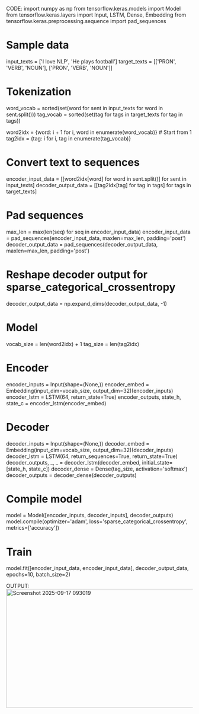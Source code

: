 CODE:
import numpy as np
from tensorflow.keras.models import Model
from tensorflow.keras.layers import Input, LSTM, Dense, Embedding
from tensorflow.keras.preprocessing.sequence import pad_sequences

# Sample data
input_texts = ['I love NLP', 'He plays football']
target_texts = [['PRON', 'VERB', 'NOUN'], ['PRON', 'VERB', 'NOUN']]

# Tokenization
word_vocab = sorted(set(word for sent in input_texts for word in sent.split()))
tag_vocab = sorted(set(tag for tags in target_texts for tag in tags))

word2idx = {word: i + 1 for i, word in enumerate(word_vocab)}  # Start from 1
tag2idx = {tag: i for i, tag in enumerate(tag_vocab)}

# Convert text to sequences
encoder_input_data = [[word2idx[word] for word in sent.split()] for sent in input_texts]
decoder_output_data = [[tag2idx[tag] for tag in tags] for tags in target_texts]

# Pad sequences
max_len = max(len(seq) for seq in encoder_input_data)
encoder_input_data = pad_sequences(encoder_input_data, maxlen=max_len, padding='post')
decoder_output_data = pad_sequences(decoder_output_data, maxlen=max_len, padding='post')

# Reshape decoder output for sparse_categorical_crossentropy
decoder_output_data = np.expand_dims(decoder_output_data, -1)

# Model
vocab_size = len(word2idx) + 1
tag_size = len(tag2idx)

# Encoder
encoder_inputs = Input(shape=(None,))
encoder_embed = Embedding(input_dim=vocab_size, output_dim=32)(encoder_inputs)
encoder_lstm = LSTM(64, return_state=True)
encoder_outputs, state_h, state_c = encoder_lstm(encoder_embed)

# Decoder
decoder_inputs = Input(shape=(None,))
decoder_embed = Embedding(input_dim=vocab_size, output_dim=32)(decoder_inputs)
decoder_lstm = LSTM(64, return_sequences=True, return_state=True)
decoder_outputs, _, _ = decoder_lstm(decoder_embed, initial_state=[state_h, state_c])
decoder_dense = Dense(tag_size, activation='softmax')
decoder_outputs = decoder_dense(decoder_outputs)

# Compile model
model = Model([encoder_inputs, decoder_inputs], decoder_outputs)
model.compile(optimizer='adam', loss='sparse_categorical_crossentropy', metrics=['accuracy'])

# Train
model.fit([encoder_input_data, encoder_input_data], decoder_output_data, epochs=10, batch_size=2)

OUTPUT:
<img width="542" height="321" alt="Screenshot 2025-09-17 093019" src="https://github.com/user-attachments/assets/afadde3b-9d6d-43ac-8a6f-41bdd589f2c6" />

